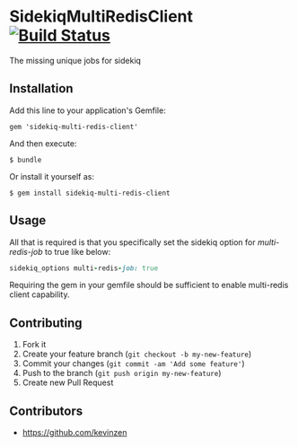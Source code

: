 # SidekiqMultiRedisClient [![Build Status](https://travis-ci.org/form26/sidekiq-unique-jobs.png?branch=master)](https://travis-ci.org/form26/sidekiq-unique-jobs)

The missing unique jobs for sidekiq

## Installation

Add this line to your application's Gemfile:

    gem 'sidekiq-multi-redis-client'

And then execute:

    $ bundle

Or install it yourself as:

    $ gem install sidekiq-multi-redis-client

## Usage

All that is required is that you specifically set the sidekiq option for *multi-redis-job* to true like below:

```ruby
sidekiq_options multi-redis-job: true
```

Requiring the gem in your gemfile should be sufficient to enable multi-redis client capability.


## Contributing

1. Fork it
2. Create your feature branch (`git checkout -b my-new-feature`)
3. Commit your changes (`git commit -am 'Add some feature'`)
4. Push to the branch (`git push origin my-new-feature`)
5. Create new Pull Request

## Contributors

- https://github.com/kevinzen
